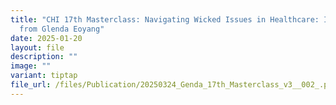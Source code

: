 ```yaml
---
title: "CHI 17th Masterclass: Navigating Wicked Issues in Healthcare: Insights
  from Glenda Eoyang"
date: 2025-01-20
layout: file
description: ""
image: ""
variant: tiptap
file_url: /files/Publication/20250324_Genda_17th_Masterclass_v3__002_.pdf
---
```

